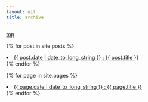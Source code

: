 ```yaml
---
layout: nil
title: archive
---
```


<a href="{{ site.baseurl }}">top</a>

{% for post in site.posts %}
  <li>
    <a href="{{ post.url }}">{{ post.date | date_to_long_string }} : {{ post.title }}</a>
  </li>
{% endfor %}

{% for page in site.pages %}
  <li>
    <a href="{{ page.url }}">{{ page.date | date_to_long_string }} : {{ page.title }}</a>
  </li>
{% endfor %}
